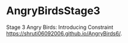 # AngryBirdsStage3
Stage 3 Angry Birds: Introducing Constraint
 https://shruti06092006.github.io/AngryBirds6/.
